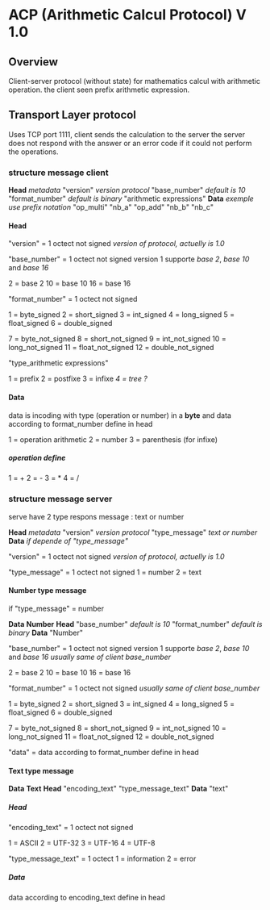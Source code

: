 # ACP (Arithmetic Calcul Protocol) V 1.0

## Overview

Client-server protocol (without state) for mathematics calcul with arithmetic operation.
the client seen prefix arithmetic expression.

## Transport Layer protocol

Uses TCP port 1111, client sends the calculation to the server the server does not respond with the answer or an error code if it could not perform the operations.

### structure message client

**Head** *metadata*
    "version" *version protocol*
    "base_number" *default is 10*
    "format_number" *default is binary*
    "arithmetic expressions"
**Data**
*exemple use prefix notation* 
    "op_multi"
    "nb_a"
    "op_add"
    "nb_b"
    "nb_c"

#### Head

"version" = 1 octect not signed
*version of protocol, actuelly is 1.0*



"base_number" = 1 octect not signed
version 1 supporte *base 2*, *base 10* and *base 16*

2 = base 2
10 = base 10
16 = base 16


"format_number" = 1 octect not signed

1 = byte_signed
2 = short_signed
3 = int_signed
4 = long_signed
5 = float_signed
6 = double_signed

7 = byte_not_signed
8 = short_not_signed
9 = int_not_signed
10 = long_not_signed
11 = float_not_signed
12 = double_not_signed


"type_arithmetic expressions"

1 = prefix
2 = postfixe
3 = infixe
*4 = tree ?* 


#### Data

data is incoding with type (operation or number) in a **byte** and data according to format_number define in head

1 = operation arithmetic
2 = number
3 = parenthesis (for infixe)

##### operation define

1 = +
2 = -
3 = *
4 = /


### structure message server

serve have 2 type respons message : text or number


**Head** *metadata*
    "version" *version protocol*
    "type_message" *text or number*
**Data** *if depende of "type_message"*

"version" = 1 octect not signed
*version of protocol, actuelly is 1.0*

"type_message" = 1 octect not signed
1 = number
2 = text


#### Number type message

if "type_message" = number


**Data** 
    **Number**
        **Head**
            "base_number" *default is 10*
            "format_number" *default is binary*
        **Data**
            "Number"


"base_number" = 1 octect not signed
version 1 supporte *base 2*, *base 10* and *base 16*
*usually same of client base_number*

2 = base 2
10 = base 10
16 = base 16


"format_number" = 1 octect not signed
*usually same of client base_number*

1 = byte_signed
2 = short_signed
3 = int_signed
4 = long_signed
5 = float_signed
6 = double_signed

7 = byte_not_signed
8 = short_not_signed
9 = int_not_signed
10 = long_not_signed
11 = float_not_signed
12 = double_not_signed



"data" = data according to format_number define in head


#### Text type message
**Data**
    **Text**
        **Head**
            "encoding_text"
            "type_message_text"
        **Data**
            "text"

##### Head

"encoding_text" = 1 octect not signed

1 = ASCII
2 = UTF-32
3 = UTF-16
4 = UTF-8


"type_message_text" = 1 octect
1 = information
2 = error

##### Data

data according to encoding_text define in head
